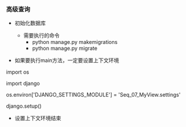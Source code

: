 ### 高级查询
* 初始化数据库
    * 需要执行的命令
        * python manage.py makemigrations
        * python manage.py migrate

* 如果要执行main方法，一定要设置上下文环境

import os

import django

os.environ['DJANGO_SETTINGS_MODULE'] = 'Seq_07_MyView.settings'

django.setup()
* 设置上下文环境结束